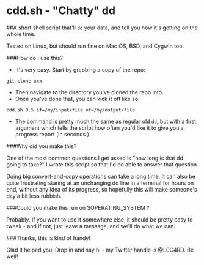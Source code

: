 # cdd.sh - "Chatty" dd

##A short shell script that'll `dd` your data, and tell you how it's getting on the whole time.

Tested on Linux, but should run fine on Mac OS, BSD, and Cygwin too.

###How do I use this?

 - It's very easy. Start by grabbing a copy of the repo:

```
git clone xxx
```

 - Then navigate to the directory you've cloned the repo into.
 - Once you've done that, you can kick it off like so:

```
cdd.sh 0.5 if=/my/input/file of=/my/output/file
```

 - The command is pretty much the same as regular old `dd`, but with a first argument which tells the script how often you'd like it to give you a progress report (in seconds.)

###Why did you make this?

One of the most common questions I get asked is "how long is that dd going to take?" I wrote this script so that I'd be able to answer that question.

Doing big convert-and-copy operations can take a long time. It can also be quite frustrating staring at an unchanging dd line in a terminal for hours on end, without any idea of its progress, so hopefully this will make someone's day a bit less rubbish.

###Could you make this run on $OPERATING_SYSTEM ?

Probably. If you want to use it somewhere else, it should be pretty easy to tweak - and if not, just leave a message, and we'll do what we can.

###Thanks, this is kind of handy!

Glad it helped you! Drop in and say hi - my Twitter handle is @L0C4RD. Be well!
